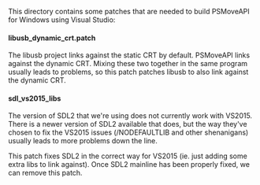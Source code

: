 This directory contains some patches that are needed to build PSMoveAPI for Windows using Visual Studio:

#### libusb_dynamic_crt.patch
The libusb project links against the static CRT by default. PSMoveAPI links against the dynamic CRT.
Mixing these two together in the same program usually leads to problems, so this patch patches libusb to also link against the dynamic CRT.

#### sdl_vs2015_libs
The version of SDL2 that we're using does not currently work with VS2015.
There is a newer version of SDL2 available that does, but the way they've chosen to fix the VS2015 issues (/NODEFAULTLIB and other shenanigans) 
usually leads to more problems down the line.

This patch fixes SDL2 in the correct way for VS2015 (ie. just adding some extra libs to link against). Once SDL2 mainline has been properly fixed, we can remove this patch.